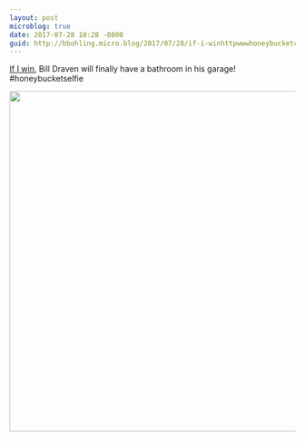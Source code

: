 ```yaml
---
layout: post
microblog: true
date: 2017-07-28 10:28 -0800
guid: http://bbohling.micro.blog/2017/07/28/if-i-winhttpwwwhoneybucketcomcontestasp.html
---
```

[If I win](http://www.honeybucket.com/contest.asp), Bill Draven will finally have a bathroom in his garage! #honeybucketselfie

<img src="http://bbohling.micro.blog/uploads/2017/5881cec609.jpg" width="600" height="600" style="height: auto" />
